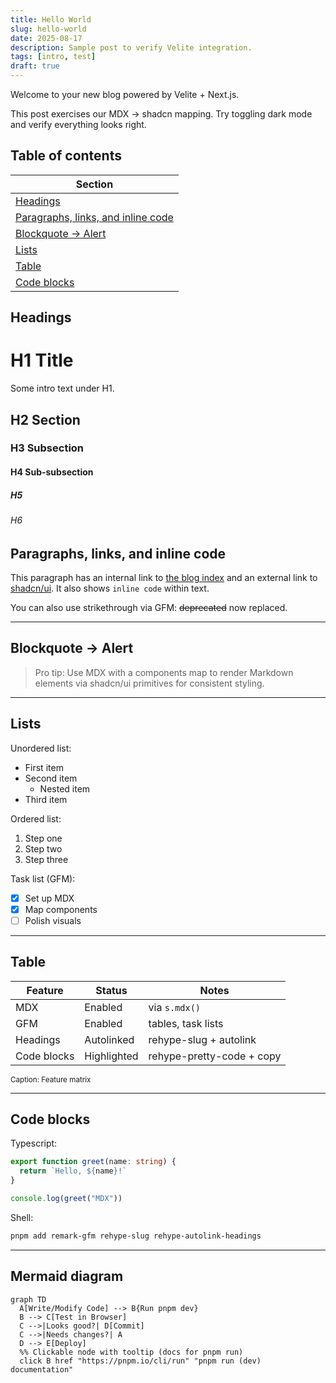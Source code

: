 ```yaml
---
title: Hello World
slug: hello-world
date: 2025-08-17
description: Sample post to verify Velite integration.
tags: [intro, test]
draft: true
---
```


Welcome to your new blog powered by Velite + Next.js.

This post exercises our MDX → shadcn mapping. Try toggling dark mode and verify everything looks right.

## Table of contents

| Section |
| --- |
| [Headings](#headings) |
| [Paragraphs, links, and inline code](#paragraphs-links-and-inline-code) |
| [Blockquote → Alert](#blockquote-alert) |
| [Lists](#lists) |
| [Table](#table) |
| [Code blocks](#code-blocks) |

## Headings

# H1 Title

Some intro text under H1.

## H2 Section

### H3 Subsection

#### H4 Sub-subsection

##### H5

###### H6

## Paragraphs, links, and inline code

This paragraph has an internal link to [the blog index](/blog) and an external link to [shadcn/ui](https://ui.shadcn.com/). It also shows `inline code` within text.

You can also use strikethrough via GFM: ~~deprecated~~ now replaced.

---

## Blockquote → Alert

> Pro tip: Use MDX with a components map to render Markdown elements via shadcn/ui primitives for consistent styling.

---

## Lists

Unordered list:

- First item
- Second item
  - Nested item
- Third item

Ordered list:

1. Step one
2. Step two
3. Step three

Task list (GFM):

- [x] Set up MDX
- [x] Map components
- [ ] Polish visuals

---

## Table

| Feature        | Status     | Notes |
| -------------- | ---------- | ----- |
| MDX            | Enabled    | via `s.mdx()` |
| GFM            | Enabled    | tables, task lists |
| Headings       | Autolinked | rehype-slug + autolink |
| Code blocks    | Highlighted| rehype-pretty-code + copy |

<small>Caption: Feature matrix</small>

---

## Code blocks

Typescript:

```ts
export function greet(name: string) {
  return `Hello, ${name}!`
}

console.log(greet("MDX"))
```

Shell:

```bash
pnpm add remark-gfm rehype-slug rehype-autolink-headings
```

---

## Mermaid diagram

```mermaid
graph TD
  A[Write/Modify Code] --> B{Run pnpm dev}
  B --> C[Test in Browser]
  C -->|Looks good?| D[Commit]
  C -->|Needs changes?| A
  D --> E[Deploy]
  %% Clickable node with tooltip (docs for pnpm run)
  click B href "https://pnpm.io/cli/run" "pnpm run (dev) documentation"
```
